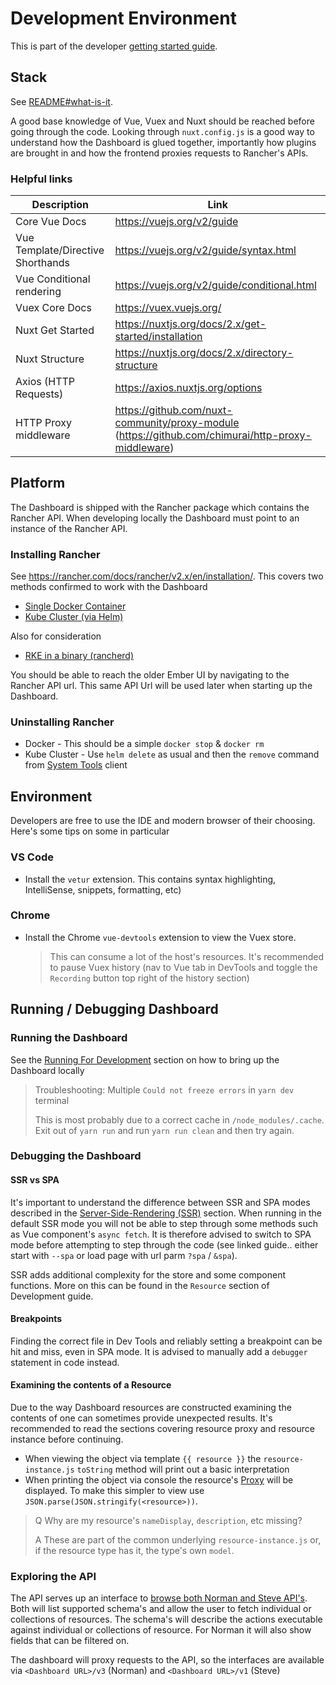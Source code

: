 # Development Environment

This is part of the developer [getting started guide](./README.md).

## Stack

See [README#what-is-it](../../../README.md#what-is-it).

A good base knowledge of Vue, Vuex and Nuxt should be reached before going through the code. Looking through `nuxt.config.js` is a good way to understand how the Dashboard is glued together, importantly how plugins are brought in and how the frontend proxies requests to Rancher's APIs.


### Helpful links
Description | Link
-----| ---
Core Vue Docs | https://vuejs.org/v2/guide
Vue Template/Directive Shorthands | https://vuejs.org/v2/guide/syntax.html
Vue Conditional rendering | https://vuejs.org/v2/guide/conditional.html
Vuex Core Docs | https://vuex.vuejs.org/
Nuxt Get Started | https://nuxtjs.org/docs/2.x/get-started/installation
Nuxt Structure | https://nuxtjs.org/docs/2.x/directory-structure
Axios (HTTP Requests) | https://axios.nuxtjs.org/options
HTTP Proxy middleware | https://github.com/nuxt-community/proxy-module (https://github.com/chimurai/http-proxy-middleware)

## Platform

The Dashboard is shipped with the Rancher package which contains the Rancher API. When developing locally the Dashboard must point to an instance of the Rancher API.

### Installing Rancher
See https://rancher.com/docs/rancher/v2.x/en/installation/. This covers two methods confirmed to work with the Dashboard
- [Single Docker Container](https://rancher.com/docs/rancher/v2.x/en/installation/other-installation-methods/single-node-docker/)
- [Kube Cluster (via Helm)](https://rancher.com/docs/rancher/v2.x/en/installation/install-rancher-on-k8s/)

Also for consideration
- [RKE in a binary (rancherd)](https://rancher.com/docs/rancher/v2.x/en/installation/install-rancher-on-linux/)

You should be able to reach the older Ember UI by navigating to the Rancher API url. This same API Url will be used later when starting up the Dashboard.

### Uninstalling Rancher
- Docker - This should be a simple `docker stop` & `docker rm`
- Kube Cluster -  Use `helm delete` as usual and then the `remove` command from [System Tools](https://rancher.com/docs/rancher/v2.x/en/system-tools/) client 


## Environment

Developers are free to use the IDE and modern browser of their choosing. Here's some tips on some in particular

### VS Code
- Install the `vetur` extension. This contains syntax highlighting, IntelliSense, snippets, formatting, etc)

### Chrome
- Install the Chrome `vue-devtools` extension to view the Vuex store.
  
  > This can consume a lot of the host's resources. It's recommended to pause Vuex history (nav to Vue tab in DevTools and toggle the `Recording` button top right of the history section)

## Running / Debugging Dashboard

### Running the Dashboard

See the [Running For Development](../../../README.md#running-for-development) section on how to bring up the Dashboard locally

> Troubleshooting: Multiple `Could not freeze errors` in `yarn dev` terminal
>
> This is most probably due to a correct cache in `/node_modules/.cache`. Exit out of `yarn run` and run `yarn run clean` and then try again.

### Debugging the Dashboard

#### SSR vs SPA
It's important to understand the difference between SSR and SPA modes described in the [Server-Side-Rendering (SSR)](../../../README.md#server-side-rendering-ssr) section. When running in the default SSR mode you will not be able to step through some methods such as Vue component's `async fetch`. It is therefore advised to switch to SPA mode before attempting to step through the code (see linked guide.. either start with `--spa` or load page with url parm `?spa` / `&spa`).

SSR adds additional complexity for the store and some component functions. More on this can be found in the `Resource` section of Development guide.

#### Breakpoints
Finding the correct file in Dev Tools and reliably setting a breakpoint can be hit and miss, even in SPA mode. It is advised to manually add a `debugger` statement in code instead. 

#### Examining the contents of a Resource
Due to the way Dashboard resources are constructed examining the contents of one can sometimes provide unexpected results. It's recommended to read the sections covering resource proxy and resource instance before continuing.

- When viewing the object via template `{{ resource }}` the `resource-instance.js` `toString` method will print out a basic interpretation
- When printing the object via console the resource's [Proxy](https://developer.mozilla.org/en-US/docs/Web/JavaScript/Reference/Global_Objects/Proxy/Proxy) will be displayed. To make this simpler to view use `JSON.parse(JSON.stringify(<resource>))`.

> Q Why are my resource's `nameDisplay`, `description`, etc missing?
>
> A These are part of the common underlying `resource-instance.js` or, if the resource type has it, the type's own `model`.

### Exploring the API
The API serves up an interface to [browse both Norman and Steve API's](https://github.com/rancher/api-ui). Both will list supported schema's and allow the user to fetch individual or collections of resources. The schema's will describe the actions executable against individual or collections of resource. For Norman it will also show fields that can be filtered on.

The dashboard will proxy requests to the API, so the interfaces are available via `<Dashboard URL>/v3` (Norman) and `<Dashboard URL>/v1` (Steve)


